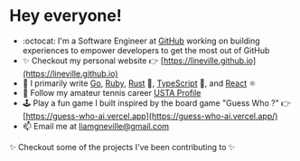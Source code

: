 # Hey everyone!

* :octocat: I'm a Software Engineer at [GitHub](http://github.com/github) working on building experiences to empower developers to get the most out of GitHub
* ✨ Checkout my personal website 👉 [https://lineville.github.io](https://lineville.github.io)
* 🔭 I primarily write [Go](https://go.dev/), [Ruby](https://www.ruby-lang.org/en/), [Rust](https://www.rust-lang.org/) 🦀, [TypeScript](https://www.typescriptlang.org/) 💙, and [React](https://react.dev/) ⚛️
* 🎾 Follow my amateur tennis career [USTA Profile](https://www.usta.com/en/home/play/player-search/profile.html#uaid=2005791848&tab=rankings)
* 🕹️ Play a fun game I built inspired by the board game "Guess Who ?" 👉 [https://guess-who-ai.vercel.app](https://guess-who-ai.vercel.app/)
* 📫 Email me at [liamgneville@gmail.com](mailto:liamgneville@gmail.com)

✨ Checkout some of the projects I've been contributing to ✨
